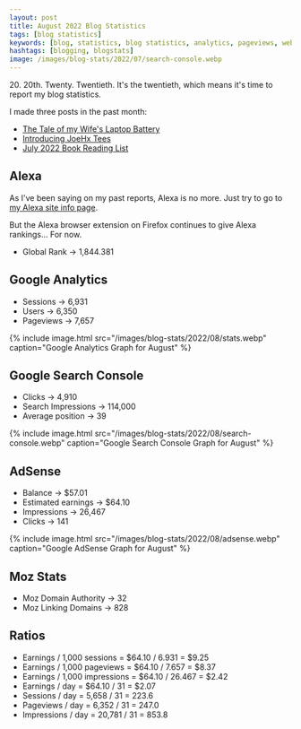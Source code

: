 ```yaml
---
layout: post
title: August 2022 Blog Statistics
tags: [blog statistics]
keywords: [blog, statistics, blog statistics, analytics, pageviews, webmaster, webmaster tools, alexa, google]
hashtags: [blogging, blogstats]
image: /images/blog-stats/2022/07/search-console.webp
---
```


20\. 20th. Twenty. Twentieth. It's the twentieth, which means it's time to report my blog statistics.

I made three posts in the past month:

* [The Tale of my Wife's Laptop Battery](https://www.joehxblog.com/the-tale-of-my-wifes-laptop-battery/)
* [Introducing JoeHx Tees](https://www.joehxblog.com/introducing-joehx-tees/)
* [July 2022 Book Reading List](https://www.joehxblog.com/july-2022-book-reading-list/)

## Alexa

As I've been saying on my past reports, Alexa is no more. Just try to go to [my Alexa site info page](https://www.alexa.com/siteinfo/joehxblog.com).

But the Alexa browser extension on Firefox continues to give Alexa rankings... For now.

* Global Rank &rarr; 1,844.381

## Google Analytics

* Sessions &rarr; 6,931
* Users &rarr; 6,350
* Pageviews &rarr; 7,657

{% include image.html src="/images/blog-stats/2022/08/stats.webp" caption="Google Analytics Graph for August" %}

## Google Search Console

* Clicks &rarr; 4,910
* Search Impressions &rarr; 114,000
* Average position &rarr; 39

{% include image.html src="/images/blog-stats/2022/08/search-console.webp" caption="Google Search Console Graph for August" %}

## AdSense

* Balance &rarr; $57.01
* Estimated earnings &rarr; $64.10
* Impressions &rarr; 26,467
* Clicks &rarr; 141

{% include image.html src="/images/blog-stats/2022/08/adsense.webp" caption="Google AdSense Graph for August" %}

## Moz Stats

* Moz Domain Authority &rarr; 32 
* Moz Linking Domains &rarr; 828

## Ratios

* Earnings / 1,000 sessions = $64.10 / 6.931 = $9.25
* Earnings / 1,000 pageviews = $64.10 / 7.657 = $8.37
* Earnings / 1,000 impressions = $64.10 / 26.467 = $2.42
* Earnings / day = $64.10 / 31 = $2.07
* Sessions / day = 5,658 / 31 = 223.6
* Pageviews / day = 6,352 / 31 = 247.0
* Impressions / day = 20,781 / 31 = 853.8
